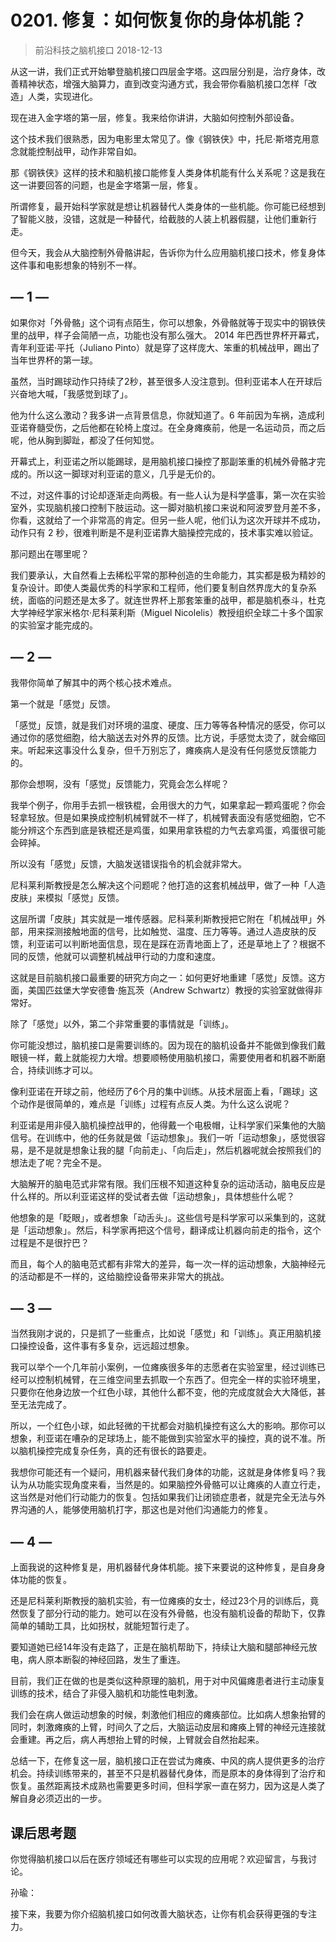 # 0201. 修复：如何恢复你的身体机能？
> 前沿科技之脑机接口
2018-12-13

从这一讲，我们正式开始攀登脑机接口四层金字塔。这四层分别是，治疗身体，改善精神状态，增强大脑算力，直到改变沟通方式，我会带你看脑机接口怎样「改造」人类，实现进化。

现在进入金字塔的第一层，修复。我来给你讲讲，大脑如何控制外部设备。

这个技术我们很熟悉，因为电影里太常见了。像《钢铁侠》中，托尼·斯塔克用意念就能控制战甲，动作非常自如。

那《钢铁侠》这样的技术和脑机接口能修复人类身体机能有什么关系呢？这是我在这一讲要回答的问题，也是金字塔第一层，修复。

所谓修复，最开始科学家就是想让机器替代人类身体的一些机能。你可能已经想到了智能义肢，没错，这就是一种替代，给截肢的人装上机器假腿，让他们重新行走。

但今天，我会从大脑控制外骨骼讲起，告诉你为什么应用脑机接口技术，修复身体这件事和电影想象的特别不一样。

## — 1 —
如果你对「外骨骼」这个词有点陌生，你可以想象，外骨骼就等于现实中的钢铁侠里的战甲，样子会简陋一点，功能也没有那么强大。
2014 年巴西世界杯开幕式，青年利亚诺·平托（Juliano Pinto）就是穿了这样庞大、笨重的机械战甲，踢出了当年世界杯的第一球。

虽然，当时踢球动作只持续了2秒，甚至很多人没注意到。但利亚诺本人在开球后兴奋地大喊，「我感觉到球了」。

他为什么这么激动？我多讲一点背景信息，你就知道了。6 年前因为车祸，造成利亚诺脊髓受伤，之后他都在轮椅上度过。在全身瘫痪前，他是一名运动员，而之后呢，他从胸到脚趾，都没了任何知觉。

开幕式上，利亚诺之所以能踢球，是用脑机接口操控了那副笨重的机械外骨骼才完成的。所以这一脚球对利亚诺的意义，几乎是无价的。

不过，对这件事的讨论却逐渐走向两极。有一些人认为是科学盛事，第一次在实验室外，实现脑机接口控制下肢运动。这一脚对脑机接口来说和阿波罗登月差不多，你看，这就给了一个非常高的肯定。但另一些人呢，他们认为这次开球并不成功，动作只有 2 秒，很难判断是不是利亚诺靠大脑操控完成的，技术事实难以验证。

那问题出在哪里呢？

我们要承认，大自然看上去稀松平常的那种创造的生命能力，其实都是极为精妙的复杂设计。即使人类最优秀的科学家和工程师，他们要复制自然界庞大的复杂系统，面临的问题还是太多了。就连世界杯上那套笨重的战甲，都是脑机泰斗，杜克大学神经学家米格尔·尼科莱利斯（Miguel Nicolelis）教授组织全球二十多个国家的实验室才能完成的。

## — 2 —
我带你简单了解其中的两个核心技术难点。

第一个就是「感觉」反馈。

「感觉」反馈，就是我们对环境的温度、硬度、压力等等各种情况的感受，你可以通过你的感觉细胞，给大脑送去对外界的反馈。比方说，手感觉太烫了，就会缩回来。听起来这事没什么复杂，但千万别忘了，瘫痪病人是没有任何感觉反馈能力的。

那你会想啊，没有「感觉」反馈能力，究竟会怎么样呢？

我举个例子，你用手去抓一根铁棍，会用很大的力气，如果拿起一颗鸡蛋呢？你会轻拿轻放。但是如果换成控制机械臂就不一样了，机械臂表面没有感觉细胞，它不能分辨这个东西到底是铁棍还是鸡蛋，如果用拿铁棍的力气去拿鸡蛋，鸡蛋很可能会碎掉。

所以没有「感觉」反馈，大脑发送错误指令的机会就非常大。

尼科莱利斯教授是怎么解决这个问题呢？他打造的这套机械战甲，做了一种「人造皮肤」来模拟「感觉」反馈。

这层所谓「皮肤」其实就是一堆传感器。尼科莱利斯教授把它附在「机械战甲」外部，用来探测接触地面的信号，比如触觉、温度、压力等等。通过人造皮肤的反馈，利亚诺可以判断地面信息，现在是踩在沥青地面上了，还是草地上了？根据不同的反馈，他就可以调整机械战甲行动的力度和速度。

这就是目前脑机接口最重要的研究方向之一：如何更好地重建「感觉」反馈。这方面，美国匹兹堡大学安德鲁·施瓦茨（Andrew Schwartz）教授的实验室就做得非常好。

除了「感觉」以外，第二个非常重要的事情就是「训练」。

你可能没想过，脑机接口是需要训练的。因为现在的脑机设备并不能做到像我们戴眼镜一样，戴上就能视力大增。想要顺畅使用脑机接口，需要使用者和机器不断磨合，持续训练才可以。

像利亚诺在开球之前，他经历了6个月的集中训练。从技术层面上看，「踢球」这个动作是很简单的，难点是「训练」过程有点反人类。为什么这么说呢？

利亚诺是用非侵入脑机操控战甲的，他得戴一个电极帽，让科学家们采集他的大脑信号。在训练中，他的任务就是做「运动想象」。我们一听「运动想象」，感觉很容易，是不是就是想象让我的腿「向前走」、「向后走」，然后机器呢就会按照我们的想法走了呢？完全不是。

大脑解开的脑电范式非常有限。我们压根不知道这种复杂的运动活动，脑电反应是什么样的。所以利亚诺这样的受试者去做「运动想象」，具体想些什么呢？

他想象的是「眨眼」，或者想象「动舌头」。这些信号是科学家可以采集到的，这就是「运动想象」。然后，科学家再把这个信号，翻译成让机器向前走的指令，这个过程是不是很拧巴？

而且，每个人的脑电范式都有非常大的差异，每一次一样的运动想象，大脑神经元的活动都是不一样的，这给脑控设备带来非常大的挑战。

## — 3 —
当然我刚才说的，只是抓了一些重点，比如说「感觉」和「训练」。真正用脑机接口操控设备，这件事有多复杂，远远超过想象。

我可以举个一个几年前小案例，一位瘫痪很多年的志愿者在实验室里，经过训练已经可以控制机械臂，在三维空间里去抓取一个东西了。但完全一样的实验环境里，只要你在他身边放一个红色小球，其他什么都不变，他的完成度就会大大降低，甚至无法完成了。

所以，一个红色小球，如此轻微的干扰都会对脑机操控有这么大的影响。那你可以想象，利亚诺在嘈杂的足球场上，能不能做到实验室水平的操控，真的说不准。所以脑机操控完成复杂任务，真的还有很长的路要走。

我想你可能还有一个疑问，用机器来替代我们身体的功能，这就是身体修复吗？我认为从功能实现角度来看，当然是的。如果脑控外骨骼可以让瘫痪的人直立行走，这当然是对他们行动能力的恢复。包括如果我们让闭锁症患者，就是完全无法与外界沟通的人，能够使用脑机打字，那这也是对他们沟通能力的修复。

## — 4 —
上面我说的这种修复是，用机器替代身体机能。接下来要说的这种修复，是自身身体功能的恢复。

还是尼科莱利斯教授的脑机实验，有一位瘫痪的女士，经过23个月的训练后，竟然恢复了部分行动的能力。她可以在没有外骨骼，也没有脑机设备的帮助下，仅靠简单的辅助工具，比如拐杖，就能短暂行走了。

要知道她已经14年没有走路了，正是在脑机帮助下，持续让大脑和腿部神经元放电，病人原本断裂的神经回路，发生了重连。

目前，我们正在做的也是类似这种原理的脑机，用于对中风偏瘫患者进行主动康复训练的技术，结合了非侵入脑机和功能性电刺激。

我们会在病人做运动想象的时候，刺激他们相应的瘫痪部位。比如病人想象抬臂的同时，刺激瘫痪的上臂，时间久了之后，大脑运动皮层和瘫痪上臂的神经元连接就会重建。再之后，病人再想抬上臂的时候，上臂就会自然抬起来。

总结一下，在修复这一层，脑机接口正在尝试为瘫痪、中风的病人提供更多的治疗机会。持续训练带来的，甚至不只是机器替代身体，而是原本的身体得到了治疗和恢复。虽然距离技术成熟也需要更多时间，但科学家一直在努力，因为这是人类了解自身必须迈出的一步。

## 课后思考题
你觉得脑机接口以后在医疗领域还有哪些可以实现的应用呢？欢迎留言，与我讨论。

孙瑜：

接下来，我要为你介绍脑机接口如何改善大脑状态，让你有机会获得更强的专注力。